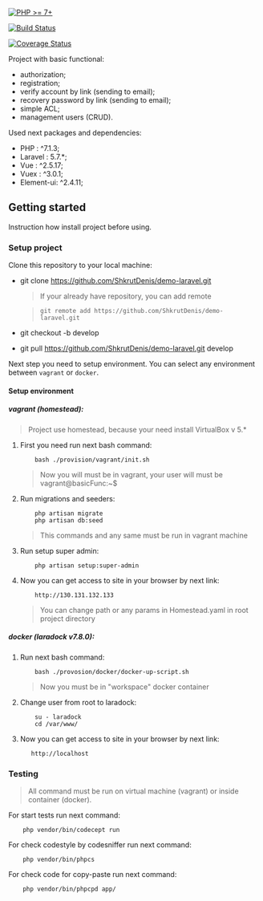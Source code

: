 [![PHP >= 7+](https://img.shields.io/badge/php-%3E%3D%207-8892BF.svg?style=flat-square)](https://php.net/)

[![Build Status](https://img.shields.io/travis/ShkrutDenis/demo-laravel/master.svg?style=flat)](https://travis-ci.org/ShkrutDenis/demo-laravel.svg?branch=master)

[![Coverage Status](https://img.shields.io/coveralls/ShkrutDenis/demo-laravel/develop.svg?style=flat)](https://coveralls.io/r/ShkrutDenis/demo-laravel?branch=develop)

Project with basic functional:
 - authorization;
 - registration;
 - verify account by link (sending to email);
 - recovery password by link (sending to email);
 - simple ACL;
 - management users (CRUD).
 
Used next packages and dependencies:
 - PHP : ^7.1.3;
 - Laravel : 5.7.*;
 - Vue : ^2.5.17;
 - Vuex : ^3.0.1;
 - Element-ui: ^2.4.11;

## Getting started

Instruction how install project before using. 

### Setup project

Clone this repository to your local machine:

- git clone https://github.com/ShkrutDenis/demo-laravel.git

    > If your already have repository, you can add remote 
    
    > ``` git remote add https://github.com/ShkrutDenis/demo-laravel.git ```

- git checkout -b develop

- git pull https://github.com/ShkrutDenis/demo-laravel.git develop

Next step you need to setup environment. You can select any environment between `vagrant` or `docker`.

#### Setup environment

##### vagrant (homestead):

> Project use homestead, because your need install VirtualBox v 5.*
    
1) First you need run next bash command:
    ```
        bash ./provision/vagrant/init.sh
    ```
    > Now you will must be in vagrant, your user will must be vagrant@basicFunc:~$ 
    
3) Run migrations and seeders:
    ```
        php artisan migrate
        php artisan db:seed
    ```
    > This commands and any same must be run in vagrant machine
    
4) Run setup super admin:
    ```
        php artisan setup:super-admin
    ```

5) Now you can get access to site in your browser by next link:
    ```
        http://130.131.132.133
    ```
    
    > You can change path or any params in Homestead.yaml in root project directory
    
##### docker (laradock v7.8.0):

1) Run next bash command:
    ```
        bash ./provosion/docker/docker-up-script.sh
    ```
    > Now you must be in "workspace" docker container
    
2) Change user from root to laradock:
    ```
        su - laradock
        cd /var/www/
    ``` 
3) Now you can get access to site in your browser by next link:
    ```
       http://localhost
    ```
    
### Testing

> All command must be run on virtual machine (vagrant) or inside container (docker).

For start tests run next command:
```
    php vendor/bin/codecept run
```
For check codestyle by codesniffer run next command:
```
    php vendor/bin/phpcs
```
For check code for copy-paste run next command:
```
    php vendor/bin/phpcpd app/
```